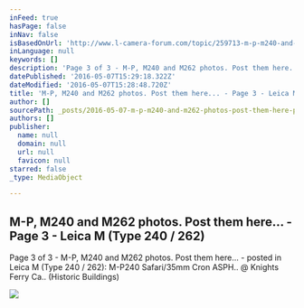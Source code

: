 ```yaml
---
inFeed: true
hasPage: false
inNav: false
isBasedOnUrl: 'http://www.l-camera-forum.com/topic/259713-m-p-m240-and-m262-photos-post-them-here/page-3#entry3040329'
inLanguage: null
keywords: []
description: 'Page 3 of 3 - M-P, M240 and M262 photos. Post them here... - posted in Leica M (Type 240 / 262): M-P240 Safari/35mm Cron ASPH.. @ Knights Ferry Ca.. (Historic Buildings)'
datePublished: '2016-05-07T15:29:18.322Z'
dateModified: '2016-05-07T15:28:48.720Z'
title: 'M-P, M240 and M262 photos. Post them here... - Page 3 - Leica M (Type 240 / 262)'
author: []
sourcePath: _posts/2016-05-07-m-p-m240-and-m262-photos-post-them-here-page-3-leic.md
authors: []
publisher:
  name: null
  domain: null
  url: null
  favicon: null
starred: false
_type: MediaObject

---
```

<article style=""><h1>M-P, M240 and M262 photos. Post them here... - Page 3 - Leica M (Type 240 / 262)</h1><p>Page 3 of 3 - M-P, M240 and M262 photos. Post them here... - posted in Leica M (Type 240 / 262): M-P240 Safari/35mm Cron ASPH.. @ Knights Ferry Ca.. (Historic Buildings)</p><img src="http://cdn.l-camera-forum.com/public/style_images/master/meta_image.png" /></article>
